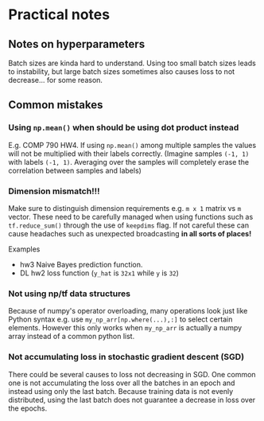 # Practical notes

## Notes on hyperparameters

Batch sizes are kinda hard to understand. Using too small batch sizes leads to instability, but large batch sizes sometimes also causes loss to not decrease... for some reason.

## Common mistakes

### Using `np.mean()` when should be using dot product instead

E.g. COMP 790 HW4. If using `np.mean()` among multiple samples the values will not be multiplied with their labels correctly. (Imagine samples `(-1, 1)` with labels `(-1, 1)`. Averaging over the samples will completely erase the correlation between samples and labels)

### Dimension mismatch!!!

Make sure to distinguish dimension requirements e.g. `m x 1` matrix vs `m` vector. These need to be carefully managed when using functions such as `tf.reduce_sum()` through the use of `keepdims` flag. If not careful these can cause headaches such as unexpected broadcasting **in all sorts of places!**

Examples

- hw3 Naive Bayes prediction function.
- DL hw2 loss function (`y_hat` is `32x1` while `y` is `32`)

### Not using np/tf data structures

Because of numpy's operator overloading, many operations look just like Python syntax e.g. use `my_np_arr[np.where(...),:]` to select certain elements. However this only works when `my_np_arr` is actually a numpy array instead of a common python list.

### Not accumulating loss in stochastic gradient descent (SGD)

There could be several causes to loss not decreasing in SGD. One common one is not accumulating the loss over all the batches in an epoch and instead using only the last batch. Because training data is not evenly distributed, using the last batch does not guarantee a decrease in loss over the epochs.
